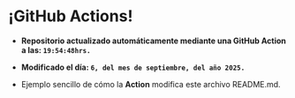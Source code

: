 # ¡GitHub Actions!
* **Repositorio actualizado automáticamente mediante una GitHub Action a las: `19:54:48hrs.`**
* **Modificado el día: `6, del mes de septiembre, del año 2025.`**

* Ejemplo sencillo de cómo la **Action** modifica este archivo README.md.

